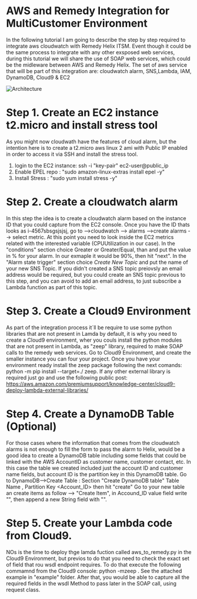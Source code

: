 # AWS and Remedy Integration for MultiCustomer Environment
In the following tutorial I am going to describe the step by step required to integrate aws cloudwatch with Remedy Helix ITSM. Event though it could be the same process to integrate with any other exsposed web services, during this tutorial we will share the use of SOAP web services, which could be the midleware between AWS and Remedy Helix. The set of aws service that will be part of this integration are: cloudwatch alarm, SNS,Lambda, IAM, DynamoDB, Cloud9 & EC2

![Architecture](https://github.com/leosolano/aws_remedy/blob/main/img/img1.png)

# Step 1. Create an EC2 instance t2.micro and install stress tool 
As you might now cloudwath have the features of cloud alarm, but the intention here is to create a t2.micro aws linux 2 ami with Public IP enabled in order to access it via SSH and install the stress tool. 

1. login to the EC2 instance: ssh -i "key-pair" ec2-user@public_ip
2. Enable EPEL repo : "sudo amazon-linux-extras install epel -y"
3. Install Stress : "sudo yum install stress -y"

# Step 2. Create a cloudwatch alarm 
In this step the idea is to create a cloudwatch alarm based on the instance ID that you could capture from the EC2 console. Once you have the ID thats looks as i-4567sbsgsjsjsj, go to -->cloudwatch --> alarms -->create alarms --> select metric. At this point you need to look inside the EC2 metrics related with the interested variable (CPUUtilization in our case). In the "conditions" section choice Greater or Greater/Equal, than and put the value in % for your alarm. In our exmaple it would be 90%, then hit "next". In the "Alarm state trigger" section choice *Create New Topic* and put the name of your new SNS Topic. If you didn't created a SNS topic preiovsly an email address would be required, but you could create an SNS topic previous to this step, and you can avoid to add an email address, to just subscribe a Lambda function as part of this topic. 

# Step 3. Create a Cloud9 Environment
As part of the integration process it´ll be require to use some python libraries that are not present in Lamda by default, it is why you need to create a Cloud9 environment, wher you couls install the python modules that are not present in Lambda, as "zeep" library, required to make SOAP calls to the remedy web services. 
Go to Cloud9 Environment, and create the smaller instance you can four your project. Once you have your environment ready install the zeep package following the next comands: python -m pip install --target=./ zeep. If any other external library is required just go and use the following public post: https://aws.amazon.com/premiumsupport/knowledge-center/cloud9-deploy-lambda-external-libraries/

# Step 4. Create a DynamoDB Table (Optional)
For those cases where the information that comes from the cloudwatch alarms is not enough to fill the form to pass the alarm to Helix, would be a good idea to create a DynamoDB table including some fields that could be linked with the AWS AccountID as customer name, customer contact, etc. In this case the table we created included just the account ID and customer name fields, but account ID is the partition key in this DynamoDB table.
Go to DynamoDB-->Create Table : Section "Create DynamoDB table" Table Name <your table>, Partition Key <Account_ID> then  hit "create"
Go to your new table an create items as follow --> "Create Item", in Accound_ID value field write "<the list of your acount IDs>", then append a new String field with "<your customer name>". 

# Step 5. Create your Lambda code from Cloud9.
NOs is the time to deploy thge lamda fuction called aws_to_remedy.py in the Cloud9 Environment, but previos to do that you need to check the exact set of field that rou wsdl endpoint requires. To do that execute the following commamnd from the Cloud9 console: python -mzeep <your wsdl endpoint>. See the attached example in "example" folder. After that, you would be able to capture all the required fields in the wsdl Method to pass later in the SOAP call, using request class. 


            
            






